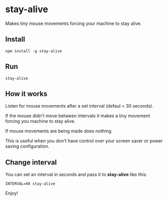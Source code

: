 # stay-alive

Makes tiny mouse movements forcing your machine to stay alive.


## Install

`npm install -g stay-alive`


## Run

`stay-alive`


## How it works

Listen for mouse movements after a set interval (defaul = 30 seconds).

If the mouse didn't move between intervals it makes a tiny movement
forcing you machine to stay alive.

If mouse movements are being made does nothing.

This is useful when you don't have control over your screen saver
or power saving configuration.


## Change interval

You can set an interval in seconds and pass it to **stay-alive**
like this:

`INTERVAL=60 stay-alive`

Enjoy!
